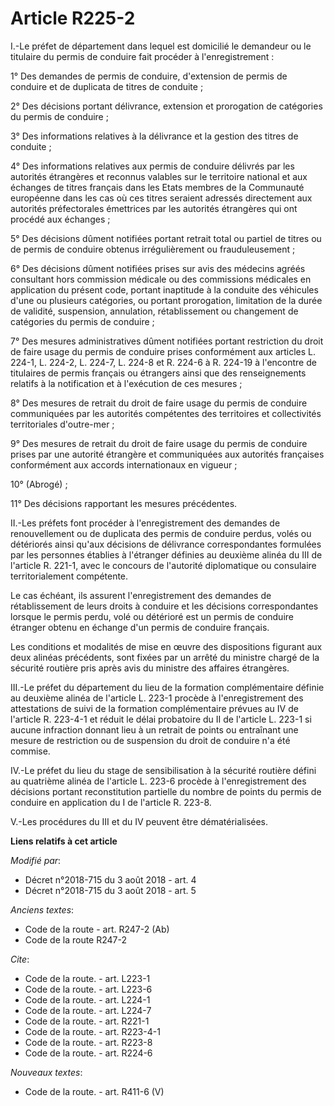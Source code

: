 # Article R225-2

I.-Le préfet de département dans lequel est domicilié le demandeur ou le titulaire du permis de conduire fait procéder à
l'enregistrement : 

1° Des demandes de permis de conduire, d'extension de permis de conduire et de duplicata de titres de conduite ; 

2° Des décisions portant délivrance, extension et prorogation de catégories du permis de conduire ; 

3° Des informations relatives à la délivrance et la gestion des titres de conduite ; 

4° Des informations relatives aux permis de conduire délivrés par les autorités étrangères et reconnus valables sur le
territoire national et aux échanges de titres français dans les Etats membres de la Communauté européenne dans les cas où ces
titres seraient adressés directement aux autorités préfectorales émettrices par les autorités étrangères qui ont procédé aux
échanges ; 

5° Des décisions dûment notifiées portant retrait total ou partiel de titres ou de permis de conduire obtenus irrégulièrement
ou frauduleusement ; 

6° Des décisions dûment notifiées prises sur avis des médecins agréés consultant hors commission médicale ou des commissions
médicales en application du présent code, portant inaptitude à la conduite des véhicules d'une ou plusieurs catégories, ou
portant prorogation, limitation de la durée de validité, suspension, annulation, rétablissement ou changement de catégories
du permis de conduire ; 

7° Des mesures administratives dûment notifiées portant restriction du droit de faire usage du permis de conduire prises
conformément aux articles L. 224-1, L. 224-2, L. 224-7, L. 224-8 et R. 224-6 à R. 224-19 à l'encontre de titulaires de permis
français ou étrangers ainsi que des renseignements relatifs à la notification et à l'exécution de ces mesures ; 

8° Des mesures de retrait du droit de faire usage du permis de conduire communiquées par les autorités compétentes des
territoires et collectivités territoriales d'outre-mer ; 

9° Des mesures de retrait du droit de faire usage du permis de conduire prises par une autorité étrangère et communiquées aux
autorités françaises conformément aux accords internationaux en vigueur ; 

10° (Abrogé) ; 

11° Des décisions rapportant les mesures précédentes. 

II.-Les préfets font procéder à l'enregistrement des demandes de renouvellement ou de duplicata des permis de conduire
perdus, volés ou détériorés ainsi qu'aux décisions de délivrance correspondantes formulées par les personnes établies à
l'étranger définies au deuxième alinéa du III de l'article R. 221-1, avec le concours de l'autorité diplomatique ou
consulaire territorialement compétente. 

Le cas échéant, ils assurent l'enregistrement des demandes de rétablissement de leurs droits à conduire et les décisions
correspondantes lorsque le permis perdu, volé ou détérioré est un permis de conduire étranger obtenu en échange d'un permis
de conduire français. 

Les conditions et modalités de mise en œuvre des dispositions figurant aux deux alinéas précédents, sont fixées par un arrêté
du ministre chargé de la sécurité routière pris après avis du ministre des affaires étrangères. 

III.-Le préfet du département du lieu de la formation complémentaire définie au deuxième alinéa de l'article L. 223-1 procède
à l'enregistrement des attestations de suivi de la formation complémentaire prévues au IV de l'article R. 223-4-1 et réduit
le délai probatoire du II de l'article L. 223-1 si aucune infraction donnant lieu à un retrait de points ou entraînant une
mesure de restriction ou de suspension du droit de conduire n'a été commise. 

IV.-Le préfet du lieu du stage de sensibilisation à la sécurité routière défini au quatrième alinéa de l'article L. 223-6
procède à l'enregistrement des décisions portant reconstitution partielle du nombre de points du permis de conduire en
application du I de l'article R. 223-8. 

V.-Les procédures du III et du IV peuvent être dématérialisées.

**Liens relatifs à cet article**

_Modifié par_:

  - Décret n°2018-715 du 3 août 2018 - art. 4
  - Décret n°2018-715 du 3 août 2018 - art. 5

_Anciens textes_:

  - Code de la route - art. R247-2 (Ab)
  - Code de la route R247-2

_Cite_:

  - Code de la route. - art. L223-1
  - Code de la route. - art. L223-6
  - Code de la route. - art. L224-1
  - Code de la route. - art. L224-7
  - Code de la route. - art. R221-1
  - Code de la route. - art. R223-4-1
  - Code de la route. - art. R223-8
  - Code de la route. - art. R224-6

_Nouveaux textes_:

  - Code de la route. - art. R411-6 (V)
